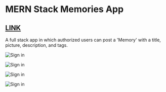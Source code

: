 # MERN Stack Memories App

## [LINK](https://ornate-meringue-0210b3.netlify.app/posts)

A full stack app in which authorized users can post a 'Memory' with a title, picture, description, and tags.

![Sign in](https://i.imgur.com/3CwRiK7.png)

![Sign in](https://i.imgur.com/nKAWm9O.png)

![Sign in](https://i.imgur.com/XpwnhjR.png)

![Sign in](https://i.imgur.com/7Ntlo1s.png)
